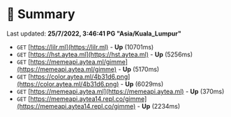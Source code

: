 # 📖 Summary
Last updated: **25/7/2022, 3:46:41 PG "Asia/Kuala_Lumpur"**

- `GET` [https://lilr.ml](https://lilr.ml) - **Up** (10701ms)
- `GET` [https://hst.aytea.ml](https://hst.aytea.ml) - **Up** (5256ms)
- `GET` [https://memeapi.aytea.ml/gimme](https://memeapi.aytea.ml/gimme) - **Up** (5170ms)
- `GET` [https://color.aytea.ml/4b31d6.png](https://color.aytea.ml/4b31d6.png) - **Up** (6029ms)
- `GET` [https://memeapi.aytea.ml](https://memeapi.aytea.ml) - **Up** (370ms)
- `GET` [https://memeapi.aytea14.repl.co/gimme](https://memeapi.aytea14.repl.co/gimme) - **Up** (2234ms)
